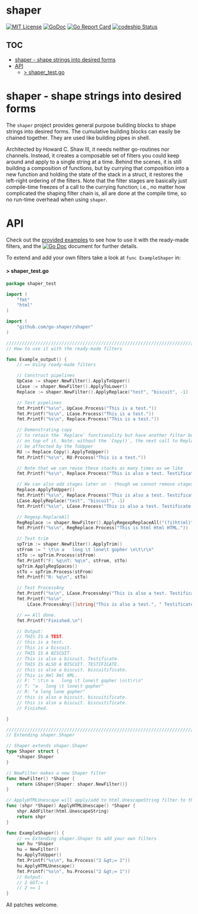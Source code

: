 
# shaper

[![MIT License](http://img.shields.io/badge/License-MIT-blue.svg)](LICENSE)
[![GoDoc](https://godoc.org/github.com/go-shaper/shaper?status.svg)](http://godoc.org/github.com/go-shaper/shaper)
[![Go Report Card](https://goreportcard.com/badge/github.com/go-shaper/shaper)](https://goreportcard.com/report/github.com/go-shaper/shaper)
[![codeship Status](https://codeship.com/projects/04245480-e7ff-0133-dc96-46bb3aa6b241/status?branch=master)](https://codeship.com/147070)

## TOC
- [shaper - shape strings into desired forms](#shaper---shape-strings-into-desired-forms)
- [API](#api)
  - [> shaper_test.go](#-shaper_testgo)

# shaper - shape strings into desired forms

The `shaper` project provides general purpose building blocks to shape strings into desired forms. The cumulative building blocks can easily be chained together. They are used like building pipes in shell. 

Architected by Howard C. Shaw III, it needs neither go-routines nor channels. Instead, it creates a composable set of filters you could keep around and apply to a single string at a time. Behind the scenes, it is still building a composition of functions, but by currying that composition into a new function and holding the state of the stack in a struct, it restores the left-right ordering of the filters. Note that the filter stages are basically just compile-time freezes of a call to the currying function; i.e., no matter how complicated the shaping filter chain is, all are done at the compile time, so no run-time overhead when using `shaper`. 

# API

Check out the [provided examples](https://godoc.org/github.com/go-shaper/shaper#example-package--Output)  to see how to use it with the ready-made filters, and the [![Go Doc](https://godoc.org/github.com/go-shaper/shaper?status.svg)](https://godoc.org/github.com/go-shaper/shaper) document for further details.

To extend and add your own filters take a look at `func ExampleShaper` in:

#### > shaper_test.go
```go
package shaper_test

import (
	"fmt"
	"html"
)

import (
	"github.com/go-shaper/shaper"
)

////////////////////////////////////////////////////////////////////////////
// How to use it with the ready-made filters

func Example_output() {
	// == Using ready-made filters

	// Construct pipelines
	UpCase := shaper.NewFilter().ApplyToUpper()
	LCase := shaper.NewFilter().ApplyToLower()
	Replace := shaper.NewFilter().ApplyReplace("test", "biscuit", -1)

	// Test pipelines
	fmt.Printf("%s\n", UpCase.Process("This is a test."))
	fmt.Printf("%s\n", LCase.Process("This is a test."))
	fmt.Printf("%s\n", Replace.Process("This is a test."))

	// Demonstrating copy
	// to retain the `Replace` functionality but have another filter building
	// on top of it. Note: without the `Copy()`, the next call to Replace will
	// be affected by the ToUpper
	RU := Replace.Copy().ApplyToUpper()
	fmt.Printf("%s\n", RU.Process("This is a test."))

	// Note that we can reuse these stacks as many times as we like
	fmt.Printf("%s\n", Replace.Process("This is also a test. Testificate."))

	// We can also add stages later on - though we cannot remove stages using this style
	Replace.ApplyToUpper()
	fmt.Printf("%s\n", Replace.Process("This is also a test. Testificate."))
	LCase.ApplyReplace("test", "biscuit", -1)
	fmt.Printf("%s\n", LCase.Process("This is also a test. Testificate."))

	// Regexp.ReplaceAll
	RegReplace := shaper.NewFilter().ApplyRegexpReplaceAll("(?i)ht(ml)", "X$1")
	fmt.Printf("%s\n", RegReplace.Process("This is html Html HTML."))

	// Test trim
	spTrim := shaper.NewFilter().ApplyTrim()
	stFrom := " \t\n a   long \t lone\t gopher \n\t\r\n"
	stTo := spTrim.Process(stFrom)
	fmt.Printf("F: %q\nT: %q\n", stFrom, stTo)
	spTrim.ApplyRegSpaces()
	stTo = spTrim.Process(stFrom)
	fmt.Printf("R: %q\n", stTo)

	// Test ProcessAny
	fmt.Printf("%s\n", LCase.ProcessAny("This is also a test. Testificate."))
	fmt.Printf("%s\n",
		LCase.ProcessAny([]string{"This is also a test.", " Testificate."}))

	// == All done.
	fmt.Printf("Finished.\n")

	// Output:
	// THIS IS A TEST.
	// this is a test.
	// This is a biscuit.
	// THIS IS A BISCUIT.
	// This is also a biscuit. Testificate.
	// THIS IS ALSO A BISCUIT. TESTIFICATE.
	// this is also a biscuit. biscuitificate.
	// This is Xml Xml XML.
	// F: " \t\n a   long \t lone\t gopher \n\t\r\n"
	// T: "a   long \t lone\t gopher"
	// R: "a long lone gopher"
	// this is also a biscuit. biscuitificate.
	// this is also a biscuit. biscuitificate.
	// Finished.

}

////////////////////////////////////////////////////////////////////////////
// Extending shaper.Shaper

// Shaper extends shaper.Shaper
type Shaper struct {
	*shaper.Shaper
}

// NewFilter makes a new Shaper filter
func NewFilter() *Shaper {
	return &Shaper{Shaper: shaper.NewFilter()}
}

// ApplyHTMLUnescape will apply/add to html.UnescapeString filter to the Shaper
func (shpr *Shaper) ApplyHTMLUnescape() *Shaper {
	shpr.AddFilter(html.UnescapeString)
	return shpr
}

func ExampleShaper() {
	// == Extending shaper.Shaper to add your own filters
	var hu *Shaper
	hu = NewFilter()
	hu.ApplyToUpper()
	fmt.Printf("%s\n", hu.Process("2 &gt;= 1"))
	hu.ApplyHTMLUnescape()
	fmt.Printf("%s\n", hu.Process("2 &gt;= 1"))
	// Output:
	// 2 &GT;= 1
	// 2 >= 1
}
```


All patches welcome. 

